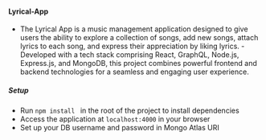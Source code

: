 #### Lyrical-App

- The Lyrical App is a music management application designed to give users the ability to explore a collection of songs, add new songs, attach lyrics to each song, and express their appreciation by liking lyrics.  - Developed with a tech stack comprising React, GraphQL, Node.js, Express.js, and MongoDB, this project combines powerful frontend and backend technologies for a seamless and engaging user experience.

##### Setup

- Run `npm install ` in the root of the project to install dependencies
- Access the application at `localhost:4000` in your browser
- Set up your DB username and password in Mongo Atlas URI

